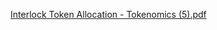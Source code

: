 [Interlock Token Allocation - Tokenomics (5).pdf](https://github.com/interlock-network/interlock-whitepaper/files/8272631/Interlock.Token.Allocation.-.Tokenomics.5.pdf)
